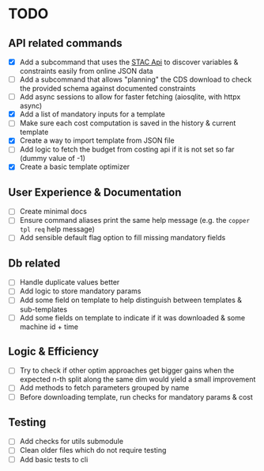 # TODO

## API related commands

- [x] Add a subcommand that uses the [STAC Api](https://cds.climate.copernicus.eu/stac-browser/collections/reanalysis-era5-single-levels?.language=en) to discover variables & constraints easily from online JSON data
- [ ] Add a subcommand that allows "planning" the CDS download to check the provided schema against documented constraints
- [ ] Add async sessions to allow for faster fetching (aiosqlite, with httpx async)
- [x] Add a list of mandatory inputs for a template
- [ ] Make sure each cost computation is saved in the history & current template
- [x] Create a way to import template from JSON file
- [ ] Add logic to fetch the budget from costing api if it is not set so far (dummy value of -1)
- [x] Create a basic template optimizer

## User Experience & Documentation

- [ ] Create minimal docs
- [ ] Ensure command aliases print the same help message (e.g. the `copper tpl req` help message)
- [ ] Add sensible default flag option to fill missing mandatory fields

## Db related

- [ ] Handle duplicate values better
- [ ] Add logic to store mandatory params
- [ ] Add some field on template to help distinguish between templates & sub-templates
- [ ] Add some fields on template to indicate if it was downloaded & some machine id + time

## Logic & Efficiency

- [ ] Try to check if other optim approaches get bigger gains when the expected n-th split along the same dim would yield a small improvement
- [ ] Add methods to fetch parameters grouped by name
- [ ] Before downloading template, run checks for mandatory params & cost

## Testing

- [ ] Add checks for utils submodule
- [ ] Clean older files which do not require testing
- [ ] Add basic tests to cli
